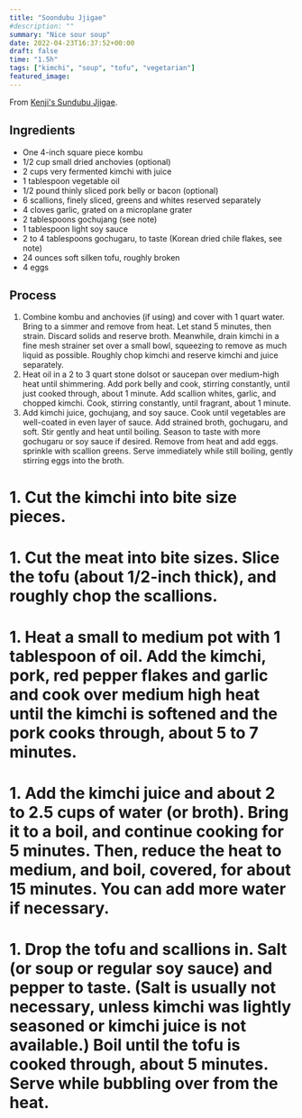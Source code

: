 ```yaml
---
title: "Soondubu Jjigae"
#description: ""
summary: "Nice sour soup"
date: 2022-04-23T16:37:52+00:00
draft: false
time: "1.5h"
tags: ["kimchi", "soup", "tofu", "vegetarian"]
featured_image: 
---
```


From [Kenji's Sundubu Jjigae](https://www.seriouseats.com/soondubu-jjigae-korean-soft-tofu-stew-recipe "Soondubu Jjigae (Korean Soft Tofu Stew) Recipe").

## Ingredients
- One 4-inch square piece kombu
- 1/2 cup small dried anchovies (optional)
- 2 cups very fermented kimchi with juice
- 1 tablespoon vegetable oil
- 1/2 pound thinly sliced pork belly or bacon (optional)
- 6 scallions, finely sliced, greens and whites reserved separately
- 4 cloves garlic, grated on a microplane grater
- 2 tablespoons gochujang (see note)
- 1 tablespoon light soy sauce
- 2 to 4 tablespoons gochugaru, to taste (Korean dried chile flakes, see note)
- 24 ounces soft silken tofu, roughly broken
- 4 eggs

## Process
1. Combine kombu and anchovies (if using) and cover with 1 quart water. Bring to a simmer and remove from heat. Let stand 5 minutes, then strain. Discard solids and reserve broth. Meanwhile, drain kimchi in a fine mesh strainer set over a small bowl, squeezing to remove as much liquid as possible. Roughly chop kimchi and reserve kimchi and juice separately.
1. Heat oil in a 2 to 3 quart stone dolsot or saucepan over medium-high heat until shimmering. Add pork belly and cook, stirring constantly, until just cooked through, about 1 minute. Add scallion whites, garlic, and chopped kimchi. Cook, stirring constantly, until fragrant, about 1 minute.
1. Add kimchi juice, gochujang, and soy sauce. Cook until vegetables are well-coated in even layer of sauce. Add strained broth, gochugaru, and soft. Stir gently and heat until boiling. Season to taste with more gochugaru or soy sauce if desired. Remove from heat and add eggs. sprinkle with scallion greens. Serve immediately while still boiling, gently stirring eggs into the broth.

# 1. Cut the kimchi into bite size pieces.
# 1. Cut the meat into bite sizes. Slice the tofu (about 1/2-inch thick), and roughly chop the scallions.
# 1. Heat a small to medium pot with 1 tablespoon of oil. Add the kimchi, pork, red pepper flakes and garlic and cook over medium high heat until the kimchi is softened and the pork cooks through, about 5 to 7 minutes.
# 1. Add the kimchi juice and about 2 to 2.5 cups of water (or broth). Bring it to a boil, and continue cooking for 5 minutes. Then, reduce the heat to medium, and boil, covered, for about 15 minutes. You can add more water if necessary.
# 1. Drop the tofu and scallions in. Salt (or soup or regular soy sauce) and pepper to taste. (Salt is usually not necessary, unless kimchi was lightly seasoned or kimchi juice is not available.) Boil until the tofu is cooked through, about 5 minutes. Serve while bubbling over from the heat.
